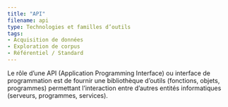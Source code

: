 ```yaml
---
title: "API"
filename: api
type: Technologies et familles d’outils
tags:
- Acquisition de données
- Exploration de corpus
- Référentiel / Standard
---
```


Le rôle d’une API (Application Programming Interface) ou interface de programmation est de fournir une bibliothèque d’outils (fonctions, objets, programmes) permettant l’interaction entre d’autres entités informatiques (serveurs, programmes, services). 

